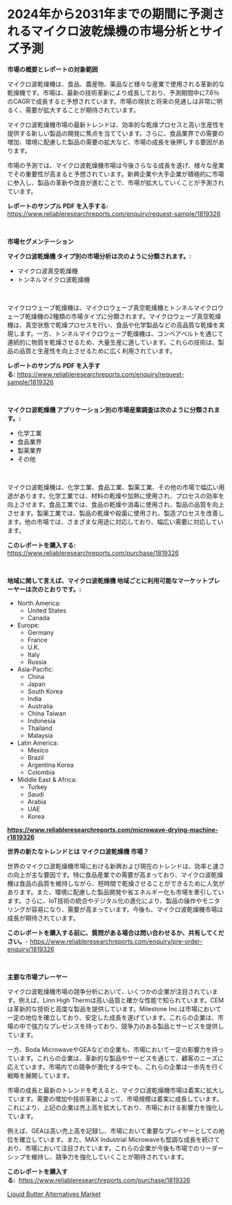 <p><h1>2024年から2031年までの期間に予測されるマイクロ波乾燥機の市場分析とサイズ予測</h1></p><p><strong>市場の概要とレポートの対象範囲</strong></p>
<p><p>マイクロ波乾燥機は、食品、農産物、薬品など様々な産業で使用される革新的な乾燥機です。市場は、最新の技術革新により成長しており、予測期間中に7.6％のCAGRで成長すると予想されています。市場の現状と将来の見通しは非常に明るく、需要が拡大することが期待されています。</p><p>マイクロ波乾燥機市場の最新トレンドは、効率的な乾燥プロセスと高い生産性を提供する新しい製品の開発に焦点を当てています。さらに、食品業界での需要の増加、環境に配慮した製品の需要の拡大など、市場の成長を後押しする要因があります。</p><p>市場の予測では、マイクロ波乾燥機市場は今後さらなる成長を遂げ、様々な産業でその重要性が高まると予想されています。新興企業や大手企業が積極的に市場に参入し、製品の革新や改良が進むことで、市場が拡大していくことが予測されています。</p></p>
<p><strong>レポートのサンプル PDF を入手する:</strong> <a href="https://www.reliableresearchreports.com/enquiry/request-sample/1819326">https://www.reliableresearchreports.com/enquiry/request-sample/1819326</a></p>
<p>&nbsp;</p>
<p><strong>市場セグメンテーション</strong></p>
<p><strong>マイクロ波乾燥機 タイプ別の市場分析は次のように分類されます。:</strong></p>
<p><ul><li>マイクロ波真空乾燥機</li><li>トンネルマイクロ波乾燥機</li></ul></p>
<p>&nbsp;</p>
<p><p>マイクロウェーブ乾燥機は、マイクロウェーブ真空乾燥機とトンネルマイクロウェーブ乾燥機の2種類の市場タイプに分類されます。マイクロウェーブ真空乾燥機は、真空状態で乾燥プロセスを行い、食品や化学製品などの高品質な乾燥を実現します。一方、トンネルマイクロウェーブ乾燥機は、コンベアベルトを通じて連続的に物質を乾燥させるため、大量生産に適しています。これらの技術は、製品の品質と生産性を向上させるために広く利用されています。</p></p>
<p><strong>レポートのサンプル PDF を入手する:</strong>&nbsp;<a href="https://www.reliableresearchreports.com/enquiry/request-sample/1819326">https://www.reliableresearchreports.com/enquiry/request-sample/1819326</a></p>
<p>&nbsp;</p>
<p><strong> マイクロ波乾燥機 アプリケーション別の市場産業調査は次のように分類されます。:</strong></p>
<p><ul><li>化学工業</li><li>食品業界</li><li>製薬業界</li><li>その他</li></ul></p>
<p>&nbsp;</p>
<p><p>マイクロ波乾燥機は、化学工業、食品工業、製薬工業、その他の市場で幅広い用途があります。化学工業では、材料の乾燥や加熱に使用され、プロセスの効率を向上させます。食品工業では、食品の乾燥や消毒に使用され、製品の品質を向上させます。製薬工業では、製品の乾燥や殺菌に使用され、製造プロセスを改善します。他の市場では、さまざまな用途に対応しており、幅広い需要に対応しています。</p></p>
<p><strong>このレポートを購入する:</strong>&nbsp; <a href="https://www.reliableresearchreports.com/purchase/1819326">https://www.reliableresearchreports.com/purchase/1819326</a></p>
<p>&nbsp;</p>
<p><strong>地域に関して言えば、マイクロ波乾燥機 地域ごとに利用可能なマーケットプレーヤーは次のとおりです。:</strong></p>
<p><ul>
    <li>
        North America:
        <ul>
            <li>United States</li>
            <li>Canada</li>
        </ul>
    </li>
    <li>
        Europe:
        <ul>
            <li>Germany</li>
            <li>France</li>
            <li>U.K.</li>
            <li>Italy</li>
            <li>Russia</li>
        </ul>
    </li>
    <li>
        Asia-Pacific:
        <ul>
            <li>China</li>
            <li>Japan</li>
            <li>South Korea</li>
            <li>India</li>
            <li>Australia</li>
            <li>China Taiwan</li>
            <li>Indonesia</li>
            <li>Thailand</li>
            <li>Malaysia</li>
        </ul>
    </li>
    <li>
        Latin America:
        <ul>
            <li>Mexico</li>
            <li>Brazil</li>
            <li>Argentina Korea</li>
            <li>Colombia</li>
        </ul>
    </li>
    <li>
        Middle East & Africa:
        <ul>
            <li>Turkey</li>
            <li>Saudi</li>
            <li>Arabia</li>
            <li>UAE</li>
            <li>Korea</li>
        </ul>
    </li>
    </ul></p>
<p><strong><a href="https://www.reliableresearchreports.com/microwave-drying-machine-r1819326">https://www.reliableresearchreports.com/microwave-drying-machine-r1819326</a></strong>&nbsp;</p>
<p><strong>世界の新たなトレンドとは マイクロ波乾燥機 市場？</strong></p>
<p><p>世界のマイクロ波乾燥機市場における新興および現在のトレンドは、効率と速さの向上が主な要因です。特に食品産業での需要が高まっており、マイクロ波乾燥機は食品の品質を維持しながら、短時間で乾燥させることができるために人気があります。また、環境に配慮した製品開発や省エネルギー化も市場を牽引しています。さらに、IoT技術の統合やデジタル化の進化により、製品の操作やモニタリングが容易になり、需要が高まっています。今後も、マイクロ波乾燥機市場は成長が期待されています。</p></p>
<p><strong>このレポートを購入する前に、質問がある場合は問い合わせるか、共有してください。</strong>- <a href="https://www.reliableresearchreports.com/enquiry/pre-order-enquiry/1819326">https://www.reliableresearchreports.com/enquiry/pre-order-enquiry/1819326</a></p>
<p>&nbsp;</p>
<p><strong>主要な市場プレーヤー</strong></p>
<p><p>マイクロ波乾燥機市場の競争分析において、いくつかの企業が注目されています。例えば、Linn High Thermは高い品質と確かな性能で知られています。CEMは革新的な技術と高度な製品を提供しています。Milestone Inc.は市場において一定の地位を確立しており、安定した成長を遂げています。これらの企業は、市場の中で強力なプレゼンスを持っており、競争力のある製品とサービスを提供しています。</p><p>一方、Boda MicrowaveやGEAなどの企業も、市場において一定の影響力を持っています。これらの企業は、革新的な製品やサービスを通じて、顧客のニーズに応えています。市場内での競争が激化する中でも、これらの企業は一歩先を行く戦略を展開しています。</p><p>市場の成長と最新のトレンドを考えると、マイクロ波乾燥機市場は着実に拡大しています。需要の増加や技術革新によって、市場規模は着実に成長しています。これにより、上記の企業は売上高を拡大しており、市場における影響力を強化しています。</p><p>例えば、GEAは高い売上高を記録し、市場において重要なプレイヤーとしての地位を確立しています。また、MAX Industrial Microwaveも堅調な成長を続けており、市場において注目されています。これらの企業が今後も市場でのリーダーシップを維持し、競争力を強化していくことが期待されています。</p></p>
<p><strong>このレポートを購入する:</strong>&nbsp;&nbsp;<a href="https://www.reliableresearchreports.com/purchase/1819326">https://www.reliableresearchreports.com/purchase/1819326</a></p>
<p><p><a href="https://copper-carbon-84f.notion.site/Liquid-Butter-Alternatives-Market-Trends-Forecast-and-Competitive-Analysis-to-2031-9c91b96a85864108921f161478ab1ce5">Liquid Butter Alternatives Market</a></p></p>